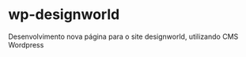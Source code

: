 wp-designworld
==============

Desenvolvimento nova página para o site designworld, utilizando CMS Wordpress
